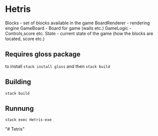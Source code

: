 # Hetris

Blocks - set of blocks available in the game
BoardRenderer - rendering engine
GameBoard - Board for game (walls etc.)
GameLogic - Controls,score etc.
State - current state of the game (how the blocks are located, score etc.)

Requires gloss package
-------------------------
to install `stack install gloss` and then `stack build`

Building
-------------------
```
stack build
```

Runnung
-------------------
```
stack exec Hetris-exe
```
"# Tetris" 
